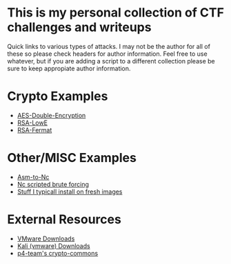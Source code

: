 # This is my personal collection of CTF challenges and writeups

Quick links to various types of attacks. I may not be the author for all of these so please check headers for author information. Feel free to use whatever, but if you are adding
a script to a different collection please be sure to keep appropiate author information.

# Crypto Examples
* [AES-Double-Encryption](https://github.com/Cooperw/ctf/tree/master/2020-08-06-spiderlabsctf/malcom)
* [RSA-LowE](https://github.com/Cooperw/ctf/tree/master/2020-08-05-init/Fermat)
* [RSA-Fermat](https://github.com/Cooperw/ctf/tree/master/2020-08-05-init/LowE)
 
# Other/MISC Examples
* [Asm-to-Nc](https://github.com/Cooperw/ctf/blob/master/2020-08-05-init/AsmToNc/return7.py)
* [Nc scripted brute forcing](https://github.com/Cooperw/ctf/blob/master/2020-08-05-init/NcBrute-CaaS/CaaS.py)
* [Stuff I typicall install on fresh images](https://github.com/Cooperw/ctf/blob/master/install.sh)

# External Resources
* [VMware Downloads](https://www.vmware.com/products/workstation-player/workstation-player-evaluation.html)
* [Kali (vmware) Downloads](https://www.offensive-security.com/kali-linux-vm-vmware-virtualbox-image-download/)
* [p4-team's crypto-commons](https://github.com/p4-team/crypto-commons)
